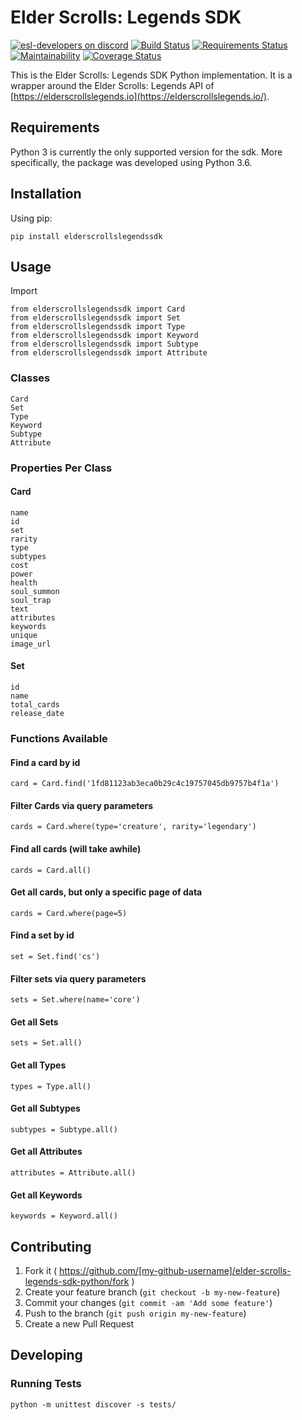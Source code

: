 # Elder Scrolls: Legends SDK

[![esl-developers on discord](https://img.shields.io/badge/discord-esl--developers-738bd7.svg)](https://discord.gg/97vDaJx)
[![Build Status](https://travis-ci.org/ElderScrollsLegends/elder-scrolls-legends-sdk-python.svg?branch=master)](https://travis-ci.org/ElderScrollsLegends/elder-scrolls-legends-sdk-python)
[![Requirements Status](https://requires.io/github/ElderScrollsLegends/elder-scrolls-legends-sdk-python/requirements.svg?branch=master)](https://requires.io/github/ElderScrollsLegends/elder-scrolls-legends-sdk-python/requirements/?branch=master)
[![Maintainability](https://api.codeclimate.com/v1/badges/ef27076576eb0104d265/maintainability)](https://codeclimate.com/github/ElderScrollsLegends/elder-scrolls-legends-sdk-python/maintainability)
[![Coverage Status](https://coveralls.io/repos/github/ElderScrollsLegends/elder-scrolls-legends-sdk-python/badge.svg?branch=master)](https://coveralls.io/github/ElderScrollsLegends/elder-scrolls-legends-sdk-python?branch=master)

This is the Elder Scrolls: Legends SDK Python implementation. It is a wrapper around the Elder Scrolls: Legends API of [https://elderscrollslegends.io](https://elderscrollslegends.io/).

## Requirements
Python 3 is currently the only supported version for the sdk. More specifically, the package was developed using Python 3.6.

## Installation

Using pip:

    pip install elderscrollslegendssdk

## Usage

Import

    from elderscrollslegendssdk import Card
    from elderscrollslegendssdk import Set
    from elderscrollslegendssdk import Type
    from elderscrollslegendssdk import Keyword
    from elderscrollslegendssdk import Subtype
    from elderscrollslegendssdk import Attribute

### Classes

    Card
    Set
    Type
    Keyword
    Subtype
    Attribute

### Properties Per Class

#### Card

    name
    id
    set
    rarity
    type
    subtypes
    cost
    power
    health
    soul_summon
    soul_trap
    text
    attributes
    keywords
    unique
    image_url

#### Set

    id
    name
    total_cards
    release_date

### Functions Available

#### Find a card by id

    card = Card.find('1fd81123ab3eca0b29c4c19757045db9757b4f1a')

#### Filter Cards via query parameters

    cards = Card.where(type='creature', rarity='legendary')
    
#### Find all cards (will take awhile)

    cards = Card.all()
    
#### Get all cards, but only a specific page of data

    cards = Card.where(page=5)
    
#### Find a set by id

    set = Set.find('cs')
    
#### Filter sets via query parameters

    sets = Set.where(name='core')
    
#### Get all Sets

    sets = Set.all()
    
#### Get all Types

    types = Type.all()

#### Get all Subtypes

    subtypes = Subtype.all()

#### Get all Attributes

    attributes = Attribute.all()

#### Get all Keywords

    keywords = Keyword.all()

## Contributing

1. Fork it ( https://github.com/[my-github-username]/elder-scrolls-legends-sdk-python/fork )
2. Create your feature branch (`git checkout -b my-new-feature`)
3. Commit your changes (`git commit -am 'Add some feature'`)
4. Push to the branch (`git push origin my-new-feature`)
5. Create a new Pull Request

## Developing

### Running Tests

    python -m unittest discover -s tests/
